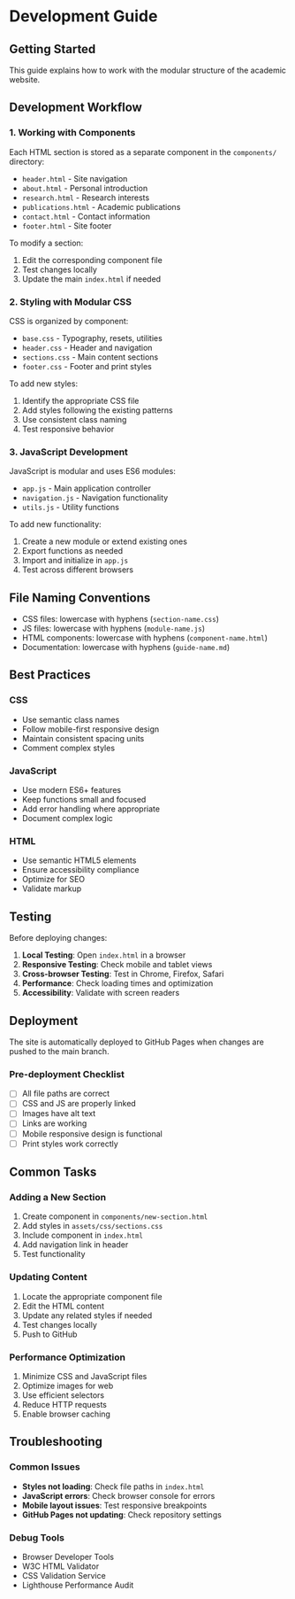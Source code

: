 # Development Guide

## Getting Started

This guide explains how to work with the modular structure of the academic website.

## Development Workflow

### 1. Working with Components

Each HTML section is stored as a separate component in the `components/` directory:

- `header.html` - Site navigation
- `about.html` - Personal introduction
- `research.html` - Research interests
- `publications.html` - Academic publications
- `contact.html` - Contact information
- `footer.html` - Site footer

To modify a section:
1. Edit the corresponding component file
2. Test changes locally
3. Update the main `index.html` if needed

### 2. Styling with Modular CSS

CSS is organized by component:

- `base.css` - Typography, resets, utilities
- `header.css` - Header and navigation
- `sections.css` - Main content sections
- `footer.css` - Footer and print styles

To add new styles:
1. Identify the appropriate CSS file
2. Add styles following the existing patterns
3. Use consistent class naming
4. Test responsive behavior

### 3. JavaScript Development

JavaScript is modular and uses ES6 modules:

- `app.js` - Main application controller
- `navigation.js` - Navigation functionality
- `utils.js` - Utility functions

To add new functionality:
1. Create a new module or extend existing ones
2. Export functions as needed
3. Import and initialize in `app.js`
4. Test across different browsers

## File Naming Conventions

- CSS files: lowercase with hyphens (`section-name.css`)
- JS files: lowercase with hyphens (`module-name.js`)
- HTML components: lowercase with hyphens (`component-name.html`)
- Documentation: lowercase with hyphens (`guide-name.md`)

## Best Practices

### CSS
- Use semantic class names
- Follow mobile-first responsive design
- Maintain consistent spacing units
- Comment complex styles

### JavaScript
- Use modern ES6+ features
- Keep functions small and focused
- Add error handling where appropriate
- Document complex logic

### HTML
- Use semantic HTML5 elements
- Ensure accessibility compliance
- Optimize for SEO
- Validate markup

## Testing

Before deploying changes:

1. **Local Testing**: Open `index.html` in a browser
2. **Responsive Testing**: Check mobile and tablet views
3. **Cross-browser Testing**: Test in Chrome, Firefox, Safari
4. **Performance**: Check loading times and optimization
5. **Accessibility**: Validate with screen readers

## Deployment

The site is automatically deployed to GitHub Pages when changes are pushed to the main branch.

### Pre-deployment Checklist
- [ ] All file paths are correct
- [ ] CSS and JS are properly linked
- [ ] Images have alt text
- [ ] Links are working
- [ ] Mobile responsive design is functional
- [ ] Print styles work correctly

## Common Tasks

### Adding a New Section
1. Create component in `components/new-section.html`
2. Add styles in `assets/css/sections.css`
3. Include component in `index.html`
4. Add navigation link in header
5. Test functionality

### Updating Content
1. Locate the appropriate component file
2. Edit the HTML content
3. Update any related styles if needed
4. Test changes locally
5. Push to GitHub

### Performance Optimization
1. Minimize CSS and JavaScript files
2. Optimize images for web
3. Use efficient selectors
4. Reduce HTTP requests
5. Enable browser caching

## Troubleshooting

### Common Issues
- **Styles not loading**: Check file paths in `index.html`
- **JavaScript errors**: Check browser console for errors
- **Mobile layout issues**: Test responsive breakpoints
- **GitHub Pages not updating**: Check repository settings

### Debug Tools
- Browser Developer Tools
- W3C HTML Validator
- CSS Validation Service
- Lighthouse Performance Audit